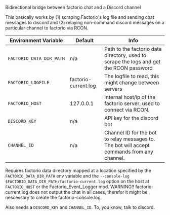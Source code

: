 Bidirectional bridge between factorio chat and a Discord channel

This basically works by (1) scraping Factorio's log file and sending chat messages to discord and (2) relaying non-command discord messages on a particular channel to factorio via RCON.

| Environment Variable     | Default              | Info                                                                                        |
|--------------------------|----------------------|---------------------------------------------------------------------------------------------|
| `FACTORIO_DATA_DIR_PATH` | n/a                  | Path to the factorio data directory, used to scrape the logs and get the RCON password      |
| `FACTORIO_LOGFILE`       | factorio-current.log | The logfile to read, this might change between servers                                      |
| `FACTORIO_HOST`          | 127.0.0.1            | Internal host/ip of the factorio server, used to connect via RCON.                          |
| `DISCORD_KEY`            | n/a                  | API key for the discord bot                                                                 |
| `CHANNEL_ID`             | n/a                  | Channel ID for the bot to relay messages to. The bot will accept commands from any channel. |

Requires factorio data directory mapped at a location specified by the `FACTORIO_DATA_DIR_PATH` env variable and the `--console-log $FACTORIO_DATA_DIR_PATH/factorio-current.log` option on the host at `FACTORIO_HOST` or the Factorio_Event_Logger mod.
WARNING!! factorio-current.log does not output the chat in all cases, therefor it might be nescessary to create the factorio-console.log.

Also needs a `DISCORD_KEY` and `CHANNEL_ID`. To, you know, talk to discord.
